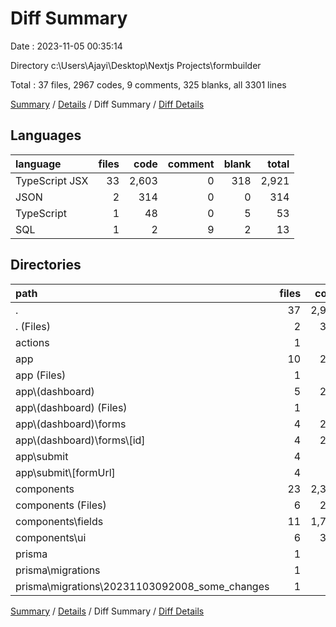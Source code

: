 # Diff Summary

Date : 2023-11-05 00:35:14

Directory c:\\Users\\Ajayi\\Desktop\\Nextjs Projects\\formbuilder

Total : 37 files,  2967 codes, 9 comments, 325 blanks, all 3301 lines

[Summary](results.md) / [Details](details.md) / Diff Summary / [Diff Details](diff-details.md)

## Languages
| language | files | code | comment | blank | total |
| :--- | ---: | ---: | ---: | ---: | ---: |
| TypeScript JSX | 33 | 2,603 | 0 | 318 | 2,921 |
| JSON | 2 | 314 | 0 | 0 | 314 |
| TypeScript | 1 | 48 | 0 | 5 | 53 |
| SQL | 1 | 2 | 9 | 2 | 13 |

## Directories
| path | files | code | comment | blank | total |
| :--- | ---: | ---: | ---: | ---: | ---: |
| . | 37 | 2,967 | 9 | 325 | 3,301 |
| . (Files) | 2 | 314 | 0 | 0 | 314 |
| actions | 1 | 48 | 0 | 5 | 53 |
| app | 10 | 281 | 0 | 48 | 329 |
| app (Files) | 1 | 2 | 0 | 0 | 2 |
| app\\(dashboard) | 5 | 217 | 0 | 32 | 249 |
| app\\(dashboard) (Files) | 1 | 0 | 0 | 1 | 1 |
| app\\(dashboard)\\forms | 4 | 217 | 0 | 31 | 248 |
| app\\(dashboard)\\forms\\[id] | 4 | 217 | 0 | 31 | 248 |
| app\\submit | 4 | 62 | 0 | 16 | 78 |
| app\\submit\\[formUrl] | 4 | 62 | 0 | 16 | 78 |
| components | 23 | 2,322 | 0 | 270 | 2,592 |
| components (Files) | 6 | 202 | 0 | 31 | 233 |
| components\\fields | 11 | 1,773 | 0 | 192 | 1,965 |
| components\\ui | 6 | 347 | 0 | 47 | 394 |
| prisma | 1 | 2 | 9 | 2 | 13 |
| prisma\\migrations | 1 | 2 | 9 | 2 | 13 |
| prisma\\migrations\\20231103092008_some_changes | 1 | 2 | 9 | 2 | 13 |

[Summary](results.md) / [Details](details.md) / Diff Summary / [Diff Details](diff-details.md)